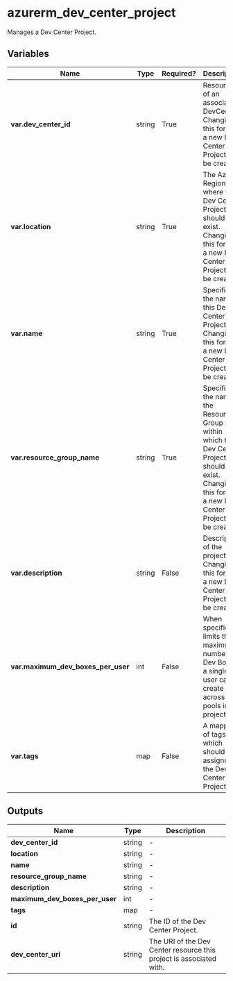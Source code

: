 # azurerm_dev_center_project

Manages a Dev Center Project.

## Variables

| Name | Type | Required? |  Description |
| ---- | ---- | --------- |  ----------- |
| **var.dev_center_id** | string | True | Resource Id of an associated DevCenter. Changing this forces a new Dev Center Project to be created. | 
| **var.location** | string | True | The Azure Region where the Dev Center Project should exist. Changing this forces a new Dev Center Project to be created. | 
| **var.name** | string | True | Specifies the name of this Dev Center Project. Changing this forces a new Dev Center Project to be created. | 
| **var.resource_group_name** | string | True | Specifies the name of the Resource Group within which this Dev Center Project should exist. Changing this forces a new Dev Center Project to be created. | 
| **var.description** | string | False | Description of the project. Changing this forces a new Dev Center Project to be created. | 
| **var.maximum_dev_boxes_per_user** | int | False | When specified, limits the maximum number of Dev Boxes a single user can create across all pools in the project. | 
| **var.tags** | map | False | A mapping of tags which should be assigned to the Dev Center Project. | 



## Outputs

| Name | Type | Description |
| ---- | ---- | --------- | 
| **dev_center_id** | string  | - | 
| **location** | string  | - | 
| **name** | string  | - | 
| **resource_group_name** | string  | - | 
| **description** | string  | - | 
| **maximum_dev_boxes_per_user** | int  | - | 
| **tags** | map  | - | 
| **id** | string  | The ID of the Dev Center Project. | 
| **dev_center_uri** | string  | The URI of the Dev Center resource this project is associated with. | 